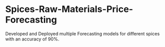 # Spices-Raw-Materials-Price-Forecasting
Developed and Deployed multiple Forecasting models for different spices with an accuracy of 90%.
